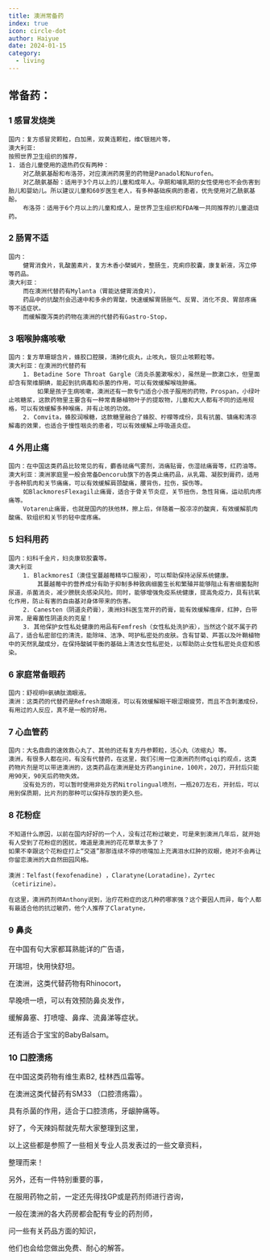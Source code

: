 ```yaml
---
title: 澳洲常备药
index: true
icon: circle-dot
author: Haiyue
date: 2024-01-15
category:
  - living
---
```


## 常备药：
### 1 感冒发烧类
    国内：复方感冒灵颗粒，白加黑，双黄连颗粒，维C银翘片等，
    澳大利亚:
    按照世界卫生组织的推荐，
    1. 适合儿童使用的退热药仅有两种：
        对乙酰氨基酚和布洛芬，对应澳洲药房里的药物是Panadol和Nurofen。
        对乙酰氨基酚：适用于3个月以上的儿童和成年人。孕期和哺乳期的女性使用也不会伤害到胎儿和婴幼儿。所以建议儿童和60岁医生老人，有多种基础疾病的患者，优先使用对乙酰氨基酚。
        布洛芬：适用于6个月以上的儿童和成人，是世界卫生组织和FDA唯一共同推荐的儿童退烧药。

### 2 肠胃不适
    国内：
        健胃消食片，乳酸菌素片，复方木香小檗碱片，整肠生，克痢痧胶囊，康复新液，泻立停等药品。
    澳大利亚：
        而在澳洲代替药有Mylanta（胃能达健胃消食片），
        药品中的抗酸剂会迅速中和多余的胃酸，快速缓解胃肠胀气、反胃、消化不良、胃部疼痛等不适症状。
        而缓解腹泻类的药物在澳洲的代替药有Gastro-Stop，

### 3 咽喉肿痛咳嗽
    国内：复方草珊瑚含片，蜂胶口腔膜，清肺化痰丸，止咳丸，银贝止咳颗粒等。
    澳大利亚：在澳洲的代替药有
        1. Betadine Sore Throat Gargle（消炎杀菌漱喉水），虽然是一款漱口水，但里面却含有聚维酮碘，能起到抗病毒和杀菌的作用，可以有效缓解喉咙肿痛。
            如果是孩子生病咳嗽，澳洲还有一款专门适合小孩子服用的药物，Prospan，小绿叶止咳糖浆，这款药物里主要含有一种常青藤植物叶子的提取物，儿童和大人都有不同的适用规格，可以有效缓解多种喉痛，并有止咳的功效。
        2. Comvita，蜂胶润喉糖，这款糖里融合了蜂胶、柠檬等成份，具有抗菌、镇痛和清凉解毒的效果，也适合于慢性咽炎的患者，可以有效缓解上呼吸道炎症。

### 4 外用止痛
    国内：在中国这类药品比较常见的有，麝香祛痛气雾剂，消痛贴膏，伤湿祛痛膏等，红药油等。
    澳大利亚：澳洲家庭里一般会常备Dencorub旗下的各类止痛药品，从乳霜、凝胶到膏药，适用于各种肌肉和关节痛痛，可以有效缓解肩颈酸痛，腰背伤，拉伤，捩伤等。
        如BlackmoresFlexagil止痛膏，适合于骨关节炎症，关节扭伤，急性背痛，运动肌肉疼痛等。  
        Votaren止痛膏，也就是国内的扶他林，擦上后，伴随着一股凉凉的酸爽，有效缓解肌肉酸痛、软组织和关节的轻中度疼痛。

### 5 妇科用药
    国内：妇科千金片，妇炎康软胶囊等。
    澳大利亚
        1. BlackmoresI（澳佳宝蔓越莓精华口服液），可以帮助保持泌尿系统健康。
            其蔓越莓中的营养成分有助于抑制多种致病细菌生长和繁殖并能够阻止有害细菌黏附尿道，杀菌消炎，减少膀胱炎感染风险。同时，能够增强免疫系统健康，提高免疫力，具有抗氧化作用，防止有害的自由基对身体带来的伤害。
        2. Canesten（阴道炎药膏），澳洲妇科医生常开的药膏，能有效缓解瘙痒，红肿，白带异常，是霉菌性阴道炎的克星！
        3. 其他保护女性私处健康的用品有Femfresh（女性私处洗护液），当然这个就不属于药品了，适合私密部位的清洗，能除味、洁净、呵护私密处的皮肤。含有甘菊、芦荟以及叶鞘植物中的天然乳酸成分，在保持酸碱平衡的基础上清洁女性私密处，以帮助防止女性私密处炎症和感染。

### 6 家庭常备眼药
    国内：舒视明®氨碘肽滴眼液。
    澳洲：这类药的代替药是Refresh滴眼液，可以有效缓解眼干眼涩眼疲劳，而且不含刺激成份，有用过的人反应，真不是一般的好用。

### 7 心血管药
    国内：大名鼎鼎的速效救心丸了、其他的还有复方丹参颗粒，活心丸（浓缩丸）等。
    澳洲，有很多人都在问，有没有代替药，在这里，我们引用一位澳洲药剂师qiqi的观点，这类药物片剂是可以带进澳洲的，这类药品在澳洲是处方药anginine，100片，20刀，开封后只能用90天，90天后药物失效。
        没有处方的，可以暂时使用非处方药Nitrolingual喷剂，一瓶20刀左右，开封后，可以用到保质期，比片剂的那种可以保持存放的更久些。

### 8 花粉症
    不知道什么原因，以前在国内好好的一个人，没有过花粉过敏史，可是来到澳洲几年后，就开始有人受到了花粉症的困扰，难道是澳洲的花花草草太多了？
    如果不幸跟这个花粉症打上“交道”那那连续不停的喷嚏加上充满泪水红肿的双眼，绝对不会再让你留恋澳洲的大自然田园风格。
    
    澳洲：Telfast(fexofenadine) ，Claratyne(Loratadine)，Zyrtec（cetirizine）。

    在这里，澳洲药剂师Anthony说到，治疗花粉症的这几种药哪家强？这个要因人而异，每个人都有最适合他的抗过敏药，他个人推荐了Claratyne，

### 9 鼻炎

在中国有句大家都耳熟能详的广告语，

开瑞坦，快用快舒坦。



在澳洲，这类代替药物有Rhinocort，

早晚喷一喷，可以有效预防鼻炎发作，

缓解鼻塞、打喷嚏、鼻痒、流鼻涕等症状。



还有适合于宝宝的BabyBalsam。



### 10 口腔溃疡

在中国这类药物有维生素B2, 桂林西瓜霜等。



在澳洲这类代替药有SM33 （口腔溃疡霜）。

具有杀菌的作用，适合于口腔溃疡，牙龈肿痛等。





好了，今天辣妈帮就先帮大家整理到这里，

以上这些都是参照了一些相关专业人员发表过的一些文章资料，

整理而来！

另外，还有一件特别重要的事，

在服用药物之前，一定还先得找GP或是药剂师进行咨询，

一般在澳洲的各大药房都会配有专业的药剂师，

问一些有关药品方面的知识，

他们也会给您做出免费、耐心的解答。